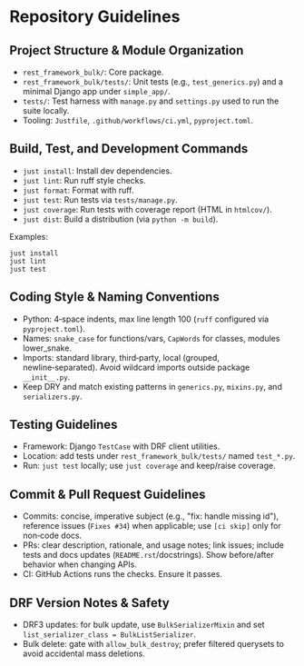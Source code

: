 # Repository Guidelines

## Project Structure & Module Organization

- `rest_framework_bulk/`: Core package.
- `rest_framework_bulk/tests/`: Unit tests (e.g., `test_generics.py`) and a minimal Django app under `simple_app/`.
- `tests/`: Test harness with `manage.py` and `settings.py` used to run the suite locally.
- Tooling: `Justfile`, `.github/workflows/ci.yml`, `pyproject.toml`.

## Build, Test, and Development Commands

- `just install`: Install dev dependencies.
- `just lint`: Run ruff style checks.
- `just format`: Format with ruff.
- `just test`: Run tests via `tests/manage.py`.
- `just coverage`: Run tests with coverage report (HTML in `htmlcov/`).
- `just dist`: Build a distribution (via `python -m build`).

Examples:

```
just install
just lint
just test
```

## Coding Style & Naming Conventions

- Python: 4‑space indents, max line length 100 (`ruff` configured via `pyproject.toml`).
- Names: `snake_case` for functions/vars, `CapWords` for classes, modules lower_snake.
- Imports: standard library, third‑party, local (grouped, newline‑separated). Avoid wildcard imports outside package `__init__.py`.
- Keep DRY and match existing patterns in `generics.py`, `mixins.py`, and `serializers.py`.

## Testing Guidelines

- Framework: Django `TestCase` with DRF client utilities.
- Location: add tests under `rest_framework_bulk/tests/` named `test_*.py`.
- Run: `just test` locally; use `just coverage` and keep/raise coverage.

## Commit & Pull Request Guidelines

- Commits: concise, imperative subject (e.g., "fix: handle missing id"), reference issues (`Fixes #34`) when applicable; use `[ci skip]` only for non‑code docs.
- PRs: clear description, rationale, and usage notes; link issues; include tests and docs updates (`README.rst`/docstrings). Show before/after behavior when changing APIs.
- CI: GitHub Actions runs the checks. Ensure it passes.

## DRF Version Notes & Safety

- DRF3 updates: for bulk update, use `BulkSerializerMixin` and set `list_serializer_class = BulkListSerializer`.
- Bulk delete: gate with `allow_bulk_destroy`; prefer filtered querysets to avoid accidental mass deletions.
